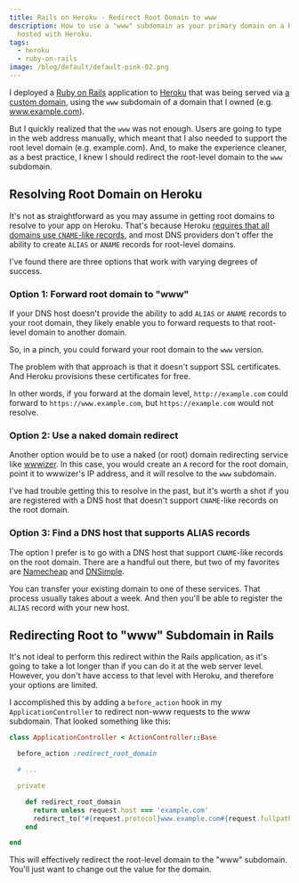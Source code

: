 ```yaml
---
title: Rails on Heroku - Redirect Root Domain to www
description: How to use a "www" subdomain as your primary domain on a Rails app
  hosted with Heroku.
tags:
  - heroku
  - ruby-on-rails
image: /blog/default/default-pink-02.png
---
```


I deployed a [Ruby on Rails](https://rubyonrails.org/) application to [Heroku](https://www.heroku.com/home) that was being served via [a custom domain](https://devcenter.heroku.com/articles/custom-domains), using the `www` subdomain of a domain that I owned (e.g. www.example.com).

But I quickly realized that the `www` was not enough. Users are going to type in the web address manually, which meant that I also needed to support the root level domain (e.g. example.com). And, to make the experience cleaner, as a best practice, I knew I should redirect the root-level domain to the `www` subdomain.

## Resolving Root Domain on Heroku

It's not as straightforward as you may assume in getting root domains to resolve to your app on Heroku. That's because Heroku [requires that all domains use `CNAME`-like records](https://help.heroku.com/NH44MODG/my-root-domain-isn-t-working-what-s-wrong), and most DNS providers don't offer the ability to create `ALIAS` or `ANAME` records for root-level domains.

I've found there are three options that work with varying degrees of success.

### Option 1: Forward root domain to "www"

If your DNS host doesn't provide the ability to add `ALIAS` or `ANAME` records to your root domain, they likely enable you to forward requests to that root-level domain to another domain.

So, in a pinch, you could forward your root domain to the `www` version.

The problem with that approach is that it doesn't support SSL certificates. And Heroku provisions these certificates for free.

In other words, if you forward at the domain level, `http://example.com` could forward to `https://www.example.com`, but `https://example.com` would not resolve.

### Option 2: Use a naked domain redirect

Another option would be to use a naked (or root) domain redirecting service like [wwwizer](http://wwwizer.com/). In this case, you would create an `A` record for the root domain, point it to wwwizer's IP address, and it will resolve to the `www` subdomain.

I've had trouble getting this to resolve in the past, but it's worth a shot if you are registered with a DNS host that doesn't support `CNAME`-like records on the root domain.

### Option 3: Find a DNS host that supports ALIAS records

The option I prefer is to go with a DNS host that support `CNAME`-like records on the root domain. There are a handful out there, but two of my favorites are [Namecheap](https://www.namecheap.com/) and [DNSimple](https://dnsimple.com/).

You can transfer your existing domain to one of these services. That process usually takes about a week. And then you'll be able to register the `ALIAS` record with your new host.

## Redirecting Root to "www" Subdomain in Rails

It's not ideal to perform this redirect within the Rails application, as it's going to take a lot longer than if you can do it at the web server level. However, you don't have access to that level with Heroku, and therefore your options are limited.

I accomplished this by adding a `before_action` hook in my `ApplicationController` to redirect non-www requests to the www subdomain. That looked something like this:

```ruby
class ApplicationController < ActionController::Base

  before_action :redirect_root_domain

  # ...

  private

    def redirect_root_domain
      return unless request.host === 'example.com'
      redirect_to("#{request.protocol}www.example.com#{request.fullpath}", status: 301)
    end

end
```

This will effectively redirect the root-level domain to the "www" subdomain. You'll just want to change out the value for the domain.
